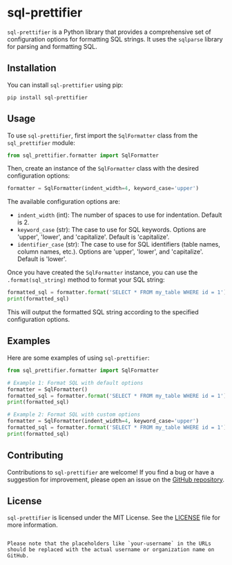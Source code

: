 # sql-prettifier

`sql-prettifier` is a Python library that provides a comprehensive set of configuration options for formatting SQL strings. It uses the `sqlparse` library for parsing and formatting SQL.

## Installation

You can install `sql-prettifier` using pip:

```shell
pip install sql-prettifier
```

## Usage

To use `sql-prettifier`, first import the `SqlFormatter` class from the `sql_prettifier` module:

```python
from sql_prettifier.formatter import SqlFormatter
```

Then, create an instance of the `SqlFormatter` class with the desired configuration options:

```python
formatter = SqlFormatter(indent_width=4, keyword_case='upper')
```

The available configuration options are:

- `indent_width` (int): The number of spaces to use for indentation. Default is 2.
- `keyword_case` (str): The case to use for SQL keywords. Options are 'upper', 'lower', and 'capitalize'. Default is 'capitalize'.
- `identifier_case` (str): The case to use for SQL identifiers (table names, column names, etc.). Options are 'upper', 'lower', and 'capitalize'. Default is 'lower'.

Once you have created the `SqlFormatter` instance, you can use the `.format(sql_string)` method to format your SQL string:

```python
formatted_sql = formatter.format('SELECT * FROM my_table WHERE id = 1')
print(formatted_sql)
```

This will output the formatted SQL string according to the specified configuration options.

## Examples

Here are some examples of using `sql-prettifier`:

```python
from sql_prettifier.formatter import SqlFormatter

# Example 1: Format SQL with default options
formatter = SqlFormatter()
formatted_sql = formatter.format('SELECT * FROM my_table WHERE id = 1')
print(formatted_sql)

# Example 2: Format SQL with custom options
formatter = SqlFormatter(indent_width=4, keyword_case='upper')
formatted_sql = formatter.format('SELECT * FROM my_table WHERE id = 1')
print(formatted_sql)
```

## Contributing

Contributions to `sql-prettifier` are welcome! If you find a bug or have a suggestion for improvement, please open an issue on the [GitHub repository](https://github.com/your-username/sql-prettifier).

## License

`sql-prettifier` is licensed under the MIT License. See the [LICENSE](LICENSE) file for more information.
```

Please note that the placeholders like `your-username` in the URLs should be replaced with the actual username or organization name on GitHub.